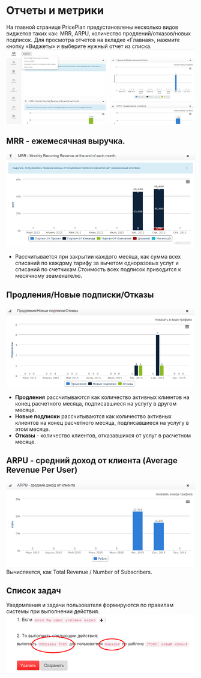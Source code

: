 # Отчеты и метрики

На главной странице PricePlan предустановлены несколько видов виджетов таких как: MRR, ARPU, количество продлений/отказов/новых подписок. Для просмотра отчетов на вкладке «Главная», нажмите кнопку «Виджеты» и выберите нужный отчет из списка. ![](assets/metrics.jpg)

## MRR - ежемесячная выручка.

![](assets/matrix-mrr.png)

* Рассчитывается при закрытии каждого месяца, как сумма всех списаний по каждому тарифу за вычетом одноразовых услуг и списаний по счетчикам.Стоимость всех подписок приводится к месячному зеаменателю.

## Продления/Новые подписки/Отказы

![](assets/matrix-new-business.png)

* **Продления** рассчитываются как количество активных клиентов на конец расчетного месяца, подписавшиеся на услугу в другом месяце.
* **Новые подписки** рассчитываются как количество активных клиентов на конец расчетного месяца, подписавшиеся на услугу в этом месяце.
* **Отказы** - количество клиентов, отказавшихся от услуг в расчетном месяце.

## ARPU - средний доход от клиента \(Average Revenue Per User\)

![](assets/matrix-arpu.png) Вычисляется, как Total Revenue / Number of Subscribers.

## Список задач

Уведомления и задачи пользователя формируются по правилам системы при выполнении действия. ![](assets/todo_action.png)

